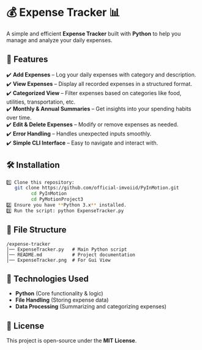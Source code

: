 # 💰 Expense Tracker 📊  
A simple and efficient **Expense Tracker** built with **Python** to help you manage and analyze your daily expenses.

## 📜 Features  
✔️ **Add Expenses** – Log your daily expenses with category and description.  
✔️ **View Expenses** – Display all recorded expenses in a structured format.  
✔️ **Categorized View** – Filter expenses based on categories like food, utilities, transportation, etc.  
✔️ **Monthly & Annual Summaries** – Get insights into your spending habits over time.  
✔️ **Edit & Delete Expenses** – Modify or remove expenses as needed.  
✔️ **Error Handling** – Handles unexpected inputs smoothly.  
✔️ **Simple CLI Interface** – Easy to navigate and interact with.

## 🛠 Installation  
```bash
1️⃣ Clone this repository:  
   git clone https://github.com/official-imvoiid/PyInMotion.git
         cd PyInMotion
         cd PyMotionProject3
2️⃣ Ensure you have **Python 3.x** installed.  
3️⃣ Run the script: python ExpenseTracker.py
   ```

## 📂 File Structure  
```
/expense-tracker
│── ExpenseTracker.py   # Main Python script
│── README.md           # Project documentation
│── ExpenseTracker.png  # For Gui View
```

## 🔧 Technologies Used  
- **Python** (Core functionality & logic)  
- **File Handling** (Storing expense data)  
- **Data Processing** (Summarizing and categorizing expenses)

## 📜 License  
This project is open-source under the **MIT License**.
